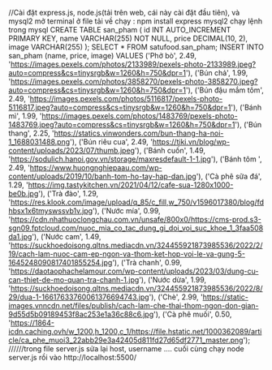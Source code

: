 //Cài đặt express.js, node.js(tải trên web, cái này cài đặt đầu tiên), và mysql2 
mở terminal ở file tải về chạy :
npm install express mysql2
chạy lệnh trong mysql
CREATE TABLE san_pham (
    id INT AUTO_INCREMENT PRIMARY KEY, 
    name VARCHAR(255) NOT NULL,
    price DECIMAL(10, 2),
    image VARCHAR(255)
);
SELECT * FROM satufood.san_pham;
INSERT INTO san_pham (name, price, image)
VALUES
    ('Phở bò', 2.49, 'https://images.pexels.com/photos/2133989/pexels-photo-2133989.jpeg?auto=compress&cs=tinysrgb&w=1260&h=750&dpr=1'),
    ('Bún chả', 1.99, 'https://images.pexels.com/photos/3858270/pexels-photo-3858270.jpeg?auto=compress&cs=tinysrgb&w=1260&h=750&dpr=1'),
    ('Bún đậu mắm tôm', 2.49, 'https://images.pexels.com/photos/5116817/pexels-photo-5116817.jpeg?auto=compress&cs=tinysrgb&w=1260&h=750&dpr=1'),
    ('Bánh mì', 1.99, 'https://images.pexels.com/photos/1483769/pexels-photo-1483769.jpeg?auto=compress&cs=tinysrgb&w=1260&h=750&dpr=1'),
    ('Bún thang', 2.25, 'https://statics.vinwonders.com/bun-thang-ha-noi-1_1688031488.png'),
    ('Bún riêu cua', 2.49, 'https://tiki.vn/blog/wp-content/uploads/2023/07/thumb.jpeg'),
    ('Bánh cuốn', 1.49, 'https://sodulich.hanoi.gov.vn/storage/maxresdefault-1-1.jpg'),
    ('Bánh tôm ', 2.49, 'https://www.huongnghiepaau.com/wp-content/uploads/2019/10/banh-tom-ho-tay-hap-dan.jpg'),
    ('Cà phê sữa đá', 1.29, 'https://img.tastykitchen.vn/2021/04/12/cafe-sua-1280x1000-be0b.jpg'),
    ('Trà đào', 1.29, 'https://res.klook.com/image/upload/q_85/c_fill,w_750/v1596017380/blog/fdhbsx1x6tmyswssvb1v.jpg'),
    ('Nước mía', 0.99, 'https://cdn.nhathuoclongchau.com.vn/unsafe/800x0/https://cms-prod.s3-sgn09.fptcloud.com/nuoc_mia_co_tac_dung_gi_doi_voi_suc_khoe_1_3faa508da1.jpg'),
    ('Nước cam', 1.49, 'https://suckhoedoisong.qltns.mediacdn.vn/324455921873985536/2022/2/19/cach-lam-nuoc-cam-ep-ngon-va-thom-ket-hop-voi-le-va-gung-5-1645248090817401855254.jpg'),
    ('Trà chanh', 0.99, 'https://daotaophachelamour.com/wp-content/uploads/2023/03/dung-cu-can-thiet-de-mo-quan-tra-chanh-1.jpg'),
    ('Nước dừa', 1.99, 'https://suckhoedoisong.qltns.mediacdn.vn/324455921873985536/2022/8/29/dua-1-16617633760061376694743.jpg'),
    ('Chè', 2.99, 'https://static-images.vnncdn.net/files/publish/cach-lam-che-thai-thom-ngon-don-gian-9d55d5b09189453f8ac253e1a36c88c6.jpg'),
    ('Cà phê muối', 0.50, 'https://1864-icdn.caching.ovh/w_1200,h_1200,c_1/https://file.hstatic.net/1000362089/article/ca_phe_muoi3_22abb29e3a42405d811fd27d65df2771_master.png');
//////trong file server.js sửa lại host, username ....
cuối cùng chạy node server.js rồi vào http://localhost:5500/
